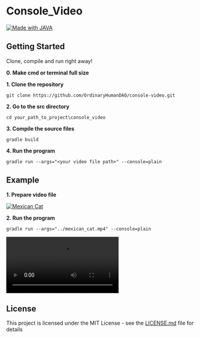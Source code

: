 # Console_Video
[![Made with JAVA](https://img.shields.io/badge/Made_with-JAVA-1abc9c.svg)](https://en.wikipedia.org/wiki/Java_(programming_language))

## Getting Started
Clone, compile and run right away!

**0. Make cmd or terminal full size**

**1. Clone the repository**
```
git clone https://github.com/OrdinaryHumanDAO/console-video.git
```
**2. Go to the src directory**
```
cd your_path_to_project\console_video
```
**3. Compile the source files**
```
gradle build
```
**4. Run the program**
```
gradle run --args="<your video file path>" --console=plain
```

## Example
**1. Prepare video file**

[![Mexican Cat](http://img.youtube.com/vi/M3Keg5XKJO8/0.jpg)](https://www.youtube.com/watch?v=M3Keg5XKJO8)

**2. Run the program**
```
gradle run --args="../mexican_cat.mp4" --console=plain
```
![console_mexican_cat.mp4](https://github.com/OrdinaryHumanDAO/console-image/blob/main/console_mexican_cat.mp4)


## License
This project is licensed under the MIT License - see the [LICENSE.md](https://github.com/OrdinaryHumanDAO/console-video/blob/master/LICENSE.md) file for details